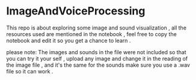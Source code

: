 # ImageAndVoiceProcessing
This repo is about exploring some image and sound visualization , all the resources used are mentioned in the notebook , feel free to copy the notebook and edit it so you get a chance to learn .

please note: The images and sounds in the file were not included so that you can try it your self , upload any image and change it in the reading of the image file , and it's the same for the sounds make sure you use a .wav file so it can work .
